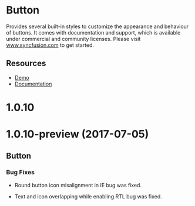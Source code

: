 # Button

Provides several built-in styles to customize the appearance and behaviour of buttons. It comes with documentation and support, which is available under commercial and community licenses. Please visit www.syncfusion.com to get started.

## Resources

* [Demo](http://ej2.syncfusion.com/demos/#/button/default.html)
* [Documentation](http://ej2.syncfusion.com/documentation/button)


# 1.0.10

# 1.0.10-preview (2017-07-05)

## Button

### Bug Fixes

- Round button icon misalignment in IE bug was fixed.

- Text and icon overlapping while enabling RTL bug was fixed.